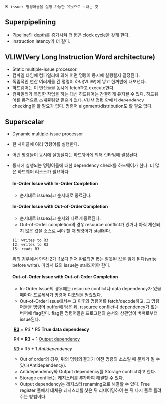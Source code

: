 ```
※ issue: 명령어들을 실행 가능한 유닛으로 보내는 것
```



## Superpipelining

- Pipeline의 depth를 증가시켜 더 짧은 clock cycle을 갖게 한다. 
- Instruction latency가 더 길다. 



## VLIW(Very Long Instruction Word architecture)

- Static multiple-issue processor.
- 컴파일 타임에 컴파일러에 의해 어떤 명령이 동시에 실행될지 결정된다. 
- 독립적인 연산 여러개를 긴 명령어 하나(VLIW)에 넣고 한꺼번에 내보낸다. 
- 하드웨어는 이 연산들을 동시에 fetch하고 execute한다. 
- 컴파일러가 복잡한 작업을 하는 대신 하드웨어는 간결하게 유지될 수 있다. 하드웨어를 동적으로 스케쥴링할 필요가 없다. VLIM 명령 안에서 dependency checking을 할 필요가 없다. 명령어 alignment/distribution도 할 필요 없다. 



## Superscalar

- Dynamic multiple-issue processor.

- 한 사이클에 여러 명령어를 실행한다. 

- 어떤 명령들이 동시에 실행될지는 하드웨어에 의해 런타임에 결정된다. 

- 동시에 실행되는 명령어들에 대한 dependency check를 하드웨어가 한다. 더 많은 하드웨어 리소스가 필요하다. 

  #### In-Order Issue with In-Order Completion

  - 순서대로 issue되고 순서대로 종료된다. 

  

  #### In-Order Issue with Out-of-Order Completion

  - 순서대로 issue되고 순서와 다르게 종료된다. 
  - Out-of-Order completion의 경우 resource conflict가 있거나 아직 계산되지 않은 값을 소스로 써야 할 때 명령어가 stall된다.

  ```
  I1: writes to R3
  I2: writes to R3
  I5: reads R3
  ```

  위의 경우에서 만약 I2가 I1보다 먼저 완료되면 I5는 잘못된 값을 읽게 된다(write before write). 따라서 I2의 issue는 stall되어야 한다. 

  

  #### Out-of-Order Issue with Out-of-Order Completion

  - In-Order Issue의 경우에는 resource conflict나 data dependency가 있을 때마다 프로세서가 명령어 디코딩을 멈췄었다. 
  - Out-of-Order issue에서는 그 이후의 명령어를 fetch/decode하고, 그 명령어들을 명령어 buffer에 담은 뒤, resource conflict나 dependency가 없는 버퍼에 flag한다. flag된 명령어들은 프로그램의 순서와 상관없이 버퍼로부터 issue된다. 

  

  ​	<u>**R3**</u>:= *R3* * R5									  			**True data dependency**

  ​	R4:= **R3** + 1													<u>Output dependency</u>

  ​	*<u>R3</u>*:= R5 + 1													*Antidependency*

  

  - Out of order의 경우, 뒤의 명령의 결과가 이전 명령의 소스일 때 문제가 될 수 있다(Antidependency).
  - Antidependency와 Output dependency를 Storage conflict라고 한다. 
  - Storage conflict는 레지스터를 추가하여 해결할 수 있다. 
  -  Output dependency는 레지스터 renaming으로 해결할 수 있다. Free register 풀에서 대체용 레지스터를 찾은 뒤 리네이밍하여 쓴 뒤 다시 풀로 돌려주는 방법이다. 